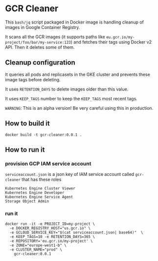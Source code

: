 # GCR Cleaner
This `bash/jq` script packaged in Docker image is handling cleanup of images in Google Container Registry.

It scans all the GCR images (it supports paths like `eu.gcr.io/my-project/foo/bar/my-service:123`) and fetches their tags using Docker v2 API. Then it deletes some of them.

## Cleanup configuration

It queries all pods and replicasets in the GKE cluster and prevents these image tags before deleting.

It uses `RETENTION_DAYS` to delete images older than this value.

It uses `KEEP_TAGS` number to keep the `KEEP_TAGS` most recent tags.

`WARNING`: This is an alpha version! Be very careful using this in production.

## How to build it
```
docker build -t gcr-cleaner:0.0.1 .
```

## How to run it

### provision GCP IAM service account
`serviceaccount.json` is a json key of IAM service account called `gcr-cleaner` that has these roles

```
Kubernetes Engine Cluster Viewer
Kubernetes Engine Developer
Kubernetes Engine Service Agent
Storage Object Admin
```

### run it

```
docker run -it -e PROJECT_ID=my-project \
  -e DOCKER_REGISTRY_HOST="us.gcr.io" \
  -e GCLOUD_SERVICE_KEY="$(cat serviceaccount.json| base64)"  \
  -e KEEP_TAGS=10 -e RETENTION_DAYS=365 \
  -e REPOSITORY='eu.gcr.io/my-project' \
  -e ZONE="europe-west1-b" \
  -e CLUSTER_NAME="prod" \
    gcr-cleaner:0.0.1
```

